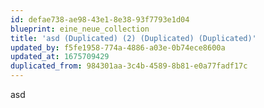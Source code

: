 ```yaml
---
id: defae738-ae98-43e1-8e38-93f7793e1d04
blueprint: eine_neue_collection
title: 'asd (Duplicated) (2) (Duplicated) (Duplicated)'
updated_by: f5fe1958-774a-4886-a03e-0b74ece8600a
updated_at: 1675709429
duplicated_from: 984301aa-3c4b-4589-8b81-e0a77fadf17c
---
```

asd